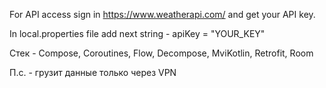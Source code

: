 For API access sign in https://www.weatherapi.com/ and get your API key.

In local.properties file add next string - apiKey = "YOUR_KEY"

Стек - Compose, Coroutines, Flow, Decompose, MviKotlin, Retrofit, Room

П.с. - грузит данные только через VPN

